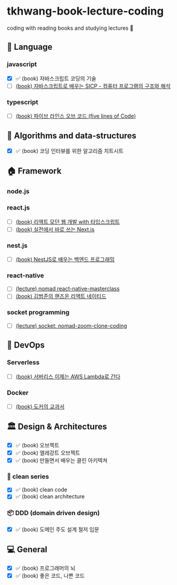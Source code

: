 # tkhwang-book-lecture-coding

coding with reading books and studying lectures 🚀

## 💌 Language

### javascript

- [x] ✅ (book) 자바스크립트 코딩의 기술
- [ ] [(book) 자바스크립트로 배우는 SICP - 컴퓨터 프로그램의 구조와 해석](./language/js/book-structure-interpretation-of-computer-programs-javascript-edition/)

### typescript

- [ ] [(book) 파이브 라인스 오브 코드 (five lines of Code)](./language/ts/book-five-lines-of-code/)

## 🥑 Algorithms and data-structures

- [x] ✅ (book) 코딩 인터뷰를 위한 알고리즘 치트시트

## 🏠 Framework

### node.js

### react.js

- [ ] [(book) 리액트 모던 웹 개발 with 타입스크립트](./framework/js-ts/react.js/book-react-modern-web-development-with-typescript/)
- [ ] [(book) 실전에서 바로 쓰는 Next.js](./framework/js-ts/react.js/book-read-world-nextjs/)

### nest.js

- [ ] [(book) NestJS로 배우는 백엔드 프로그래밍](./framework/js-ts/nest.js/book-backend-programming-by-studing-nestjs/)

### react-native

- [ ] [(lecture) nomad react-native-masterclass](./framework/js-ts/react-native/react-native-masterclass/)
- [ ] [(book) 김범준의 핸즈온 리액트 네이티드](./framework/js-ts/react-native/book-hands-on-react-native)

### socket programming

- [ ] [(lecture) socket: nomad-zoom-clone-coding](./framework/js-ts/node.js/nomad-zoom-clone-coding/)

## 🚀 DevOps

### Serverless

- [ ] [(book) 서버리스 이제는 AWS Lambda로 간다](./devops/book-serverless-aws-lambda/)

### Docker

- [ ] [(book) 도커의 교과서](./devops/book-learn-docker-in-a-month-of-lunches/)

## 🏛️ Design & Architectures

- [x] ✅ (book) 오브젝트
- [x] ✅ (book) 엘레강트 오브젝트
- [x] ✅ (book) 만들면서 배우는 클린 아키텍쳐

### 🏥 clean series

- [x] ✅ (book) clean code
- [x] ✅ (book) clean architecture

### 📦 DDD (domain driven design)

- [x] ✅ (book) 도메인 주도 설계 철저 입문

## 💻 General

- [x] ✅ (book) 프로그래머의 뇌
- [x] ✅ (book) 좋은 코드, 나쁜 코드
